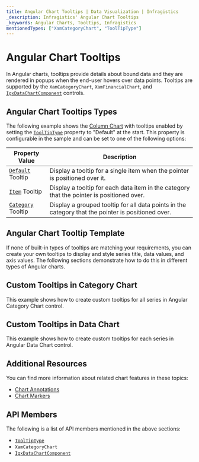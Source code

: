 ```yaml
---
title: Angular Chart Tooltips | Data Visualization | Infragistics
_description: Infragistics' Angular Chart Tooltips
_keywords: Angular Charts, Tooltips, Infragistics
mentionedTypes: ["XamCategoryChart", "ToolTipType"]
---
```


# Angular Chart Tooltips

In Angular charts, tooltips provide details about bound data and they are rendered in popups when the end-user hovers over data points. Tooltips are supported by the `XamCategoryChart`, `XamFinancialChart`, and [`IgxDataChartComponent`]({environment:dvApiBaseUrl}/products/ignite-ui-angular/api/docs/typescript/latest/classes/igxdatachartcomponent.html) controls.

## Angular Chart Tooltips Types

The following example shows the [Column Chart](../types/column-chart.md) with tooltips enabled by setting the [`ToolTipType`]({environment:dvApiBaseUrl}/products/ignite-ui-angular/api/docs/typescript/latest/enums/tooltiptype.html) property to "Default" at the start. This property is configurable in the sample and can be set to one of the following options:

| Property Value                                                                                                                         | Description                                                                                        |
| -------------------------------------------------------------------------------------------------------------------------------------- | -------------------------------------------------------------------------------------------------- |
| [`Default`]({environment:dvApiBaseUrl}/products/ignite-ui-angular/api/docs/typescript/latest/enums/tooltiptype.html#default)  Tooltip  | Display a tooltip for a single item when the pointer is positioned over it.                        |
| [`Item`]({environment:dvApiBaseUrl}/products/ignite-ui-angular/api/docs/typescript/latest/enums/tooltiptype.html#item)  Tooltip        | Display a tooltip for each data item in the category that the pointer is positioned over.          |
| [`Category`]({environment:dvApiBaseUrl}/products/ignite-ui-angular/api/docs/typescript/latest/enums/tooltiptype.html#category) Tooltip | Display a grouped tooltip for all data points in the category that the pointer is positioned over. |

<code-view style="height: 500px"
           data-demos-base-url="{environment:dvDemosBaseUrl}"
           iframe-src="{environment:dvDemosBaseUrl}/charts/category-chart-column-chart-with-tooltips"
           alt="Angular Tooltip Types Example"
           github-src="charts/category-chart/column-chart-with-tooltips">
</code-view>

<div class="divider--half"></div>

## Angular Chart Tooltip Template

If none of built-in types of tooltips are matching your requirements, you can create your own tooltips to display and style series title, data values, and axis values. The following sections demonstrate how to do this in different types of Angular charts.

## Custom Tooltips in Category Chart

This example shows how to create custom tooltips for all series in Angular Category Chart control.

<code-view style="height: 500px"
           data-demos-base-url="{environment:dvDemosBaseUrl}"
           iframe-src="{environment:dvDemosBaseUrl}/charts/category-chart-tooltip-template"
           alt="Angular Tooltip Template"
           github-src="charts/category-chart/tooltip-template">
</code-view>

<div class="divider--half"></div>

## Custom Tooltips in Data Chart

This example shows how to create custom tooltips for each series in Angular Data Chart control.

<code-view style="height: 500px"
           data-demos-base-url="{environment:dvDemosBaseUrl}"
           iframe-src="{environment:dvDemosBaseUrl}/charts/data-chart-tooltip-template"
           alt="Angular Tooltip Template"
           github-src="charts/data-chart/tooltip-template">
</code-view>

<div class="divider--half"></div>

## Additional Resources

You can find more information about related chart features in these topics:

-   [Chart Annotations](chart-annotations.md)
-   [Chart Markers](chart-markers.md)

## API Members

The following is a list of API members mentioned in the above sections:

-   [`ToolTipType`]({environment:dvApiBaseUrl}/products/ignite-ui-angular/api/docs/typescript/latest/enums/tooltiptype.html)
-   `XamCategoryChart`
-   [`IgxDataChartComponent`]({environment:dvApiBaseUrl}/products/ignite-ui-angular/api/docs/typescript/latest/classes/igxdatachartcomponent.html)
